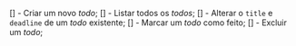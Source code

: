 [] - Criar um novo *todo*;
[] - Listar todos os *todos*;
[] - Alterar o `title` e `deadline` de um *todo* existente;
[] - Marcar um *todo* como feito;
[] - Excluir um *todo*;